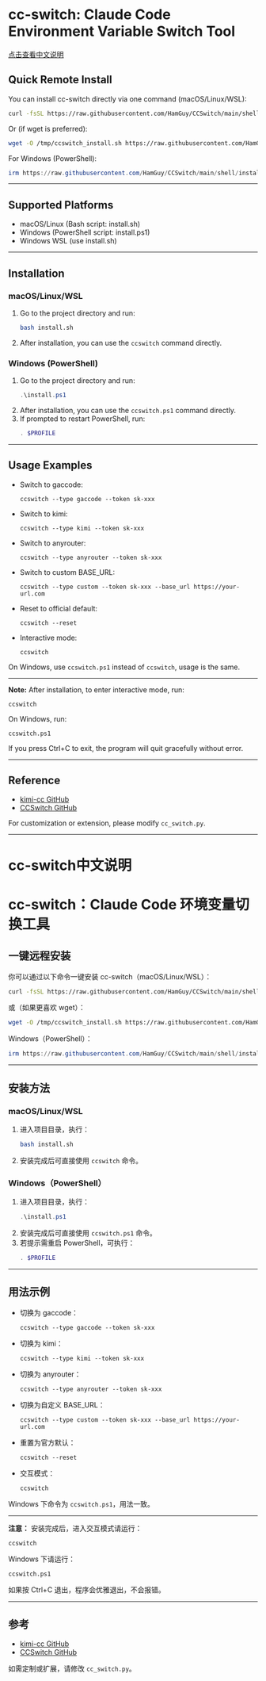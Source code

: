 # cc-switch: Claude Code Environment Variable Switch Tool

[点击查看中文说明](#cc-switch中文说明)

## Quick Remote Install
You can install cc-switch directly via one command (macOS/Linux/WSL):
```bash
curl -fsSL https://raw.githubusercontent.com/HamGuy/CCSwitch/main/shell/install.sh -o /tmp/ccswitch_install.sh && bash /tmp/ccswitch_install.sh
```
Or (if wget is preferred):
```bash
wget -O /tmp/ccswitch_install.sh https://raw.githubusercontent.com/HamGuy/CCSwitch/main/shell/install.sh && bash /tmp/ccswitch_install.sh
```
For Windows (PowerShell):
```powershell
irm https://raw.githubusercontent.com/HamGuy/CCSwitch/main/shell/install.ps1 -OutFile $env:TEMP\ccswitch_install.ps1; powershell -ExecutionPolicy Bypass -File $env:TEMP\ccswitch_install.ps1
```

---

## Supported Platforms
- macOS/Linux (Bash script: install.sh)
- Windows (PowerShell script: install.ps1)
- Windows WSL (use install.sh)

---

## Installation

### macOS/Linux/WSL
1. Go to the project directory and run:
   ```bash
   bash install.sh
   ```
2. After installation, you can use the `ccswitch` command directly.

### Windows (PowerShell)
1. Go to the project directory and run:
   ```powershell
   .\install.ps1
   ```
2. After installation, you can use the `ccswitch.ps1` command directly.
3. If prompted to restart PowerShell, run:
   ```powershell
   . $PROFILE
   ```

---

## Usage Examples
- Switch to gaccode:
  ```
  ccswitch --type gaccode --token sk-xxx
  ```
- Switch to kimi:
  ```
  ccswitch --type kimi --token sk-xxx
  ```
- Switch to anyrouter:
  ```
  ccswitch --type anyrouter --token sk-xxx
  ```
- Switch to custom BASE_URL:
  ```
  ccswitch --type custom --token sk-xxx --base_url https://your-url.com
  ```
- Reset to official default:
  ```
  ccswitch --reset
  ```
- Interactive mode:
  ```
  ccswitch
  ```

On Windows, use `ccswitch.ps1` instead of `ccswitch`, usage is the same.

---

**Note:** After installation, to enter interactive mode, run:
```
ccswitch
```
On Windows, run:
```
ccswitch.ps1
```
If you press Ctrl+C to exit, the program will quit gracefully without error.

---

## Reference
- [kimi-cc GitHub](https://github.com/LLM-Red-Team/kimi-cc)
- [CCSwitch GitHub](https://github.com/HamGuy/CCSwitch)

For customization or extension, please modify `cc_switch.py`.

---

# cc-switch中文说明

# cc-switch：Claude Code 环境变量切换工具

## 一键远程安装
你可以通过以下命令一键安装 cc-switch（macOS/Linux/WSL）：
```bash
curl -fsSL https://raw.githubusercontent.com/HamGuy/CCSwitch/main/shell/install.sh -o /tmp/ccswitch_install.sh && bash /tmp/ccswitch_install.sh
```
或（如果更喜欢 wget）：
```bash
wget -O /tmp/ccswitch_install.sh https://raw.githubusercontent.com/HamGuy/CCSwitch/main/shell/install.sh && bash /tmp/ccswitch_install.sh
```
Windows（PowerShell）：
```powershell
irm https://raw.githubusercontent.com/HamGuy/CCSwitch/main/shell/install.ps1 -OutFile $env:TEMP\ccswitch_install.ps1; powershell -ExecutionPolicy Bypass -File $env:TEMP\ccswitch_install.ps1
```

---

## 安装方法

### macOS/Linux/WSL
1. 进入项目目录，执行：
   ```bash
   bash install.sh
   ```
2. 安装完成后可直接使用 `ccswitch` 命令。

### Windows（PowerShell）
1. 进入项目目录，执行：
   ```powershell
   .\install.ps1
   ```
2. 安装完成后可直接使用 `ccswitch.ps1` 命令。
3. 若提示需重启 PowerShell，可执行：
   ```powershell
   . $PROFILE
   ```

---

## 用法示例
- 切换为 gaccode：
  ```
  ccswitch --type gaccode --token sk-xxx
  ```
- 切换为 kimi：
  ```
  ccswitch --type kimi --token sk-xxx
  ```
- 切换为 anyrouter：
  ```
  ccswitch --type anyrouter --token sk-xxx
  ```
- 切换为自定义 BASE_URL：
  ```
  ccswitch --type custom --token sk-xxx --base_url https://your-url.com
  ```
- 重置为官方默认：
  ```
  ccswitch --reset
  ```
- 交互模式：
  ```
  ccswitch
  ```

Windows 下命令为 `ccswitch.ps1`，用法一致。

---

**注意：** 安装完成后，进入交互模式请运行：
```
ccswitch
```
Windows 下请运行：
```
ccswitch.ps1
```
如果按 Ctrl+C 退出，程序会优雅退出，不会报错。

---

## 参考
- [kimi-cc GitHub](https://github.com/LLM-Red-Team/kimi-cc)
- [CCSwitch GitHub](https://github.com/HamGuy/CCSwitch)

如需定制或扩展，请修改 `cc_switch.py`。
